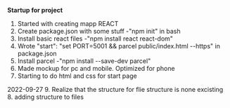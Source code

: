 **Startup for project**
1. Started with creating mapp REACT
2. Create package.json with some stuff 
-"npm init" in bash 
3. Install basic react files 
-"npm install react react-dom"
4. Wrote "start": "set PORT=5001 && parcel public/index.html --https" in package.json
5. Install parcel 
-"npm install --save-dev parcel"
6. Made mockup for pc and mobile. Optimized for phone
7. Starting to do html and css for start page 

2022-09-27
9. Realize that the structure for flie structure is none excisting
8. adding structure to files